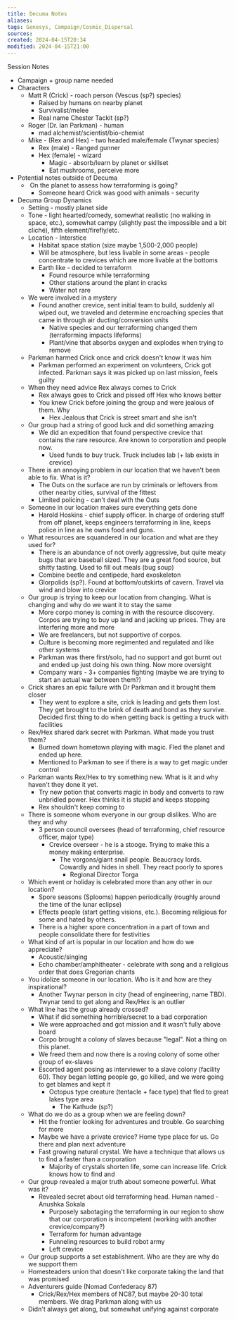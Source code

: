 ```yaml
---
title: Decuma Notes
aliases: 
tags: Genesys, Campaign/Cosmic_Dispersal 
sources:
created: 2024-04-15T20:34
modified: 2024-04-15T21:00
---
```


Session Notes

- Campaign + group name needed 
- Characters
    - Matt R (Crick) - roach person (Vescus (sp?) species)
        - Raised by humans on nearby planet
        - Survivalist/melee
        - Real name Chester Tackit (sp?)
    - Roger (Dr. Ian Parkman) - human 
        - mad alchemist/scientist/bio-chemist
    - Mike - (Rex and Hex) - two headed male/female (Twynar species)
        - Rex (male) - Ranged gunner
        - Hex (female) - wizard 
            - Magic - absorb/learn by planet or skillset
            - Eat mushrooms, perceive more
- Potential notes outside of Decuma
    -  On the planet to assess how terraforming is going?
        - Someone heard Crick was good with animals - security
- Decuma Group Dynamics
    - Setting - mostly planet side
    - Tone - light hearted/comedy, somewhat realistic (no walking in space, etc.), somewhat campy (slightly past the impossible and a bit cliché), fifth element/firefly/etc.
    - Location - Interstice
        - Habitat space station (size maybe 1,500-2,000 people)
        - Will be atmosphere, but less livable in some areas - people concentrate to crevices which are more livable at the bottoms
        - Earth like - decided to terraform
            - Found resource while terraforming
            - Other stations around the plant in cracks
            - Water not rare
    - We were involved in a mystery
        - Found another crevice, sent initial team to build, suddenly all wiped out, we traveled and determine encroaching species that came in through air ducting/conversion units
            - Native species and our terraforming changed them (terraforming impacts lifeforms)
            - Plant/vine that absorbs oxygen and explodes when trying to remove
    - Parkman harmed Crick once and crick doesn't know it was him
        - Parkman performed an experiment on volunteers, Crick got infected. Parkman says it was picked up on last mission, feels guilty
    - When they need advice Rex always comes to Crick
        - Rex always goes to Crick and pissed off Hex who knows better
        - You knew Crick before joining the group and were jealous of them. Why
            - Hex Jealous that Crick is street smart and she isn't
    - Our group had a string of good luck and did something amazing
        - We did an expedition that found perspective crevice that contains the rare resource. Are known to corporation and people now.
            - Used funds to buy truck. Truck includes lab (+ lab exists in crevice)
    - There is an annoying problem in our location that we haven't been able to fix. What is it?
        - The Outs on the surface are run by criminals or leftovers from other nearby cities, survival of the fittest
        - Limited policing - can't deal with the Outs
    - Someone in our location makes sure everything gets done
        - Harold Hoskins - chief supply officer. In charge of ordering stuff from off planet, keeps engineers terraforming in line, keeps police in line as he owns food and guns.
    - What resources are squandered in our location and what are they used for?
        - There is an abundance of not overly aggressive, but quite meaty bugs that are baseball sized. They are a great food source, but shitty tasting. Used to fill out meals (bug soup)
        - Combine beetle and centipede, hard exoskeleton
        - Glorpolids (sp?). Found at bottom/outskirts of cavern. Travel via wind and blow into crevice
    - Our group is trying to keep our location from changing. What is changing and why do we want it to stay the same
        - More corpo money is coming in with the resource discovery. Corpos are trying to buy up land and jacking up prices. They are interfering more and more
        - We are freelancers, but not supportive of corpos.
        - Culture is becoming more regimented and regulated and like other systems
        - Parkman was there first/solo, had no support and got burnt out and ended up just doing his own thing. Now more oversight
        - Company wars - 3+ companies fighting (maybe we are trying to start an actual war between them?)
    - Crick shares an epic failure with Dr Parkman and it brought them closer
        - They went to explore a site, crick is leading and gets them lost. They get brought to the brink of death and bond as they survive. Decided first thing to do when getting back is getting a truck with facilities
    - Rex/Hex shared dark secret with Parkman. What made you trust them?
        - Burned down hometown playing with magic. Fled the planet and ended up here.
        - Mentioned to Parkman to see if there is a way to get magic under control
    - Parkman wants Rex/Hex to try something new. What is it and why haven't they done it yet.
        - Try new potion that converts magic in body and converts to raw unbridled power. Hex thinks it is stupid and keeps stopping
        - Rex shouldn't keep coming to
    - There is someone whom everyone in our group dislikes. Who are they and why
        - 3 person council oversees (head of terraforming, chief resource officer, major type)
            - Crevice overseer - he is a stooge. Trying to make this a money making enterprise.
                - The vorgons/giant snail people. Beaucracy lords. Cowardly and hides in shell. They react poorly to spores
                    - Regional Director Torga
    - Which event or holiday is celebrated more than any other in our location?
        - Spore seasons (Splooms) happen periodically (roughly around the time of the lunar eclipse)
        - Effects people (start getting visions, etc.). Becoming religious for some and hated by others.
        - There is a higher spore concentration in a part of town and people consolidate there for festivities
    - What kind of art is popular in our location and how do we appreciate?
        - Acoustic/singing
        - Echo chamber/amphitheater - celebrate with song and a religious order that does Gregorian chants
    - You idolize someone in our location. Who is it and how are they inspirational?
        - Another Twynar person in city (head of engineering, name TBD). Twynar tend to get along and Rex/Hex is an outlier
    - What line has the group already crossed?
        - What if did something horrible/secret to a bad corporation
        - We were approached and got mission and it wasn't fully above board
        - Corpo brought a colony of slaves because "legal". Not a thing on this planet.
        - We freed them and now there is a roving colony of some other group of ex-slaves
        - Escorted agent posing as interviewer to a slave colony (facility 60). They began letting people go, go killed, and we were going to get blames and kept it
            - Octopus type creature (tentacle + face type) that fled to great lakes type area
                - The Kathude (sp?)
    - What do we do as a group when we are feeling down?
        - Hit the frontier looking for adventures and trouble. Go searching for more
        - Maybe we have a private crevice? Home type place for us. Go there and plan next adventure
        - Fast growing natural crystal. We have a technique that allows us to find a faster than a corporation
            - Majority of crystals shorten life, some can increase life. Crick knows how to find and
    - Our group revealed a major truth about someone powerful. What was it?
        - Revealed secret about old terraforming head. Human named - Anushka Sokala
            - Purposely sabotaging the terraforming in our region to show that our corporation is incompetent (working with another crevice/company?)
            - Terraform for human advantage
            - Funneling resources to build robot army
            - Left crevice
    - Our group supports a set establishment. Who are they are why do we support them
    - Homesteaders union that doesn't like corporate taking the land that was promised
    - Adventurers guide (Nomad Confederacy 87)
        - Crick/Rex/Hex members of NC87, but maybe 20-30 total members. We drag Parkman along with us
    - Didn't always get along, but somewhat unifying against corporate
